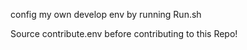 config my own develop env by running Run.sh

Source contribute.env before contributing to this Repo!
